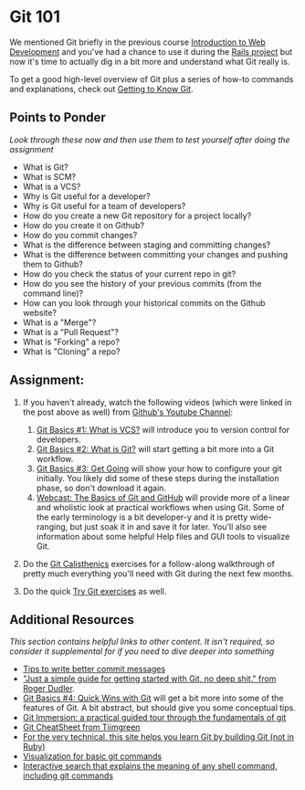 # Git 101
<!-- *Estimated Time: 2 hrs* -->

We mentioned Git briefly in the previous course [Introduction to Web Development](/introduction-to-web-development/tools-of-the-trade) and you've had a chance to use it during the [Rails project](/web-development-101/ruby-on-rails) but now it's time to actually dig in a bit more and understand what Git really is.

To get a good high-level overview of Git plus a series of how-to commands and explanations, check out [Getting to Know Git](http://www.vikingcodeschool.com/web-development-basics/getting-to-know-git).

## Points to Ponder

*Look through these now and then use them to test yourself after doing the assignment*

* What is Git?
* What is SCM?
* What is a VCS?
* Why is Git useful for a developer?
* Why is Git useful for a team of developers?
* How do you create a new Git repository for a project locally?
* How do you create it on Github?
* How do you commit changes?
* What is the difference between staging and committing changes?
* What is the difference between committing your changes and pushing them to Github?
* How do you check the status of your current repo in git?
* How do you see the history of your previous commits (from the command line)?
* How can you look through your historical commits on the Github website?
* What is a "Merge"?
* What is a "Pull Request"?
* What is "Forking" a repo?
* What is "Cloning" a repo?

## Assignment:

1. If you haven't already, watch the following videos (which were linked in the post above as well) from [Github's Youtube Channel](http://www.youtube.com/GitHubGuides):
    
    1. [Git Basics #1: What is VCS?](http://www.youtube.com/watch?v=8oRjP8yj2Wo) will introduce you to version control for developers.
    2. [Git Basics #2: What is Git?](http://www.youtube.com/watch?v=uhtzxPU7Bz0) will start getting a bit more into a Git workflow.
    3. [Git Basics #3: Get Going](https://www.youtube.com/watch?v=wmnSyrRBKTw) will show your how to configure your git initially.  You likely did some of these steps during the installation phase, so don't download it again.
    2. [Webcast: The Basics of Git and GitHub](http://www.youtube.com/watch?v=U8GBXvdmHT4) will provide more of a linear and wholistic look at practical workflows when using Git.  Some of the early terminology is a bit developer-y and it is pretty wide-ranging, but just soak it in and save it for later.  You'll also see information about some helpful Help files and GUI tools to visualize Git.

1. Do the [Git Calisthenics](http://www.vikingcodeschool.com/web-development-basics/git-calisthenics) exercises for a follow-along walkthrough of pretty much everything you'll need with Git during the next few months.
2. Do the quick [Try Git exercises](http://try.github.io/levels/1/challenges/1) as well.

## Additional Resources

*This section contains helpful links to other content. It isn't required, so consider it supplemental for if you need to dive deeper into something*

* [Tips to write better commit messages](http://chris.beams.io/posts/git-commit/)
* ["Just a simple guide for getting started with Git, no deep shit." from Roger Dudler](http://rogerdudler.github.io/git-guide/).
* [Git Basics #4: Quick Wins with Git](http://www.youtube.com/watch?v=7w5Z7LmyLgI) will get a bit more into some of the features of Git.  A bit abstract, but should give you some conceptual tips.
* [Git Immersion: a practical guided tour through the fundamentals of git](http://gitimmersion.com/index.html)
* [Git CheatSheet from Tiimgreen](https://github.com/tiimgreen/github-cheat-sheet)
* [For the very technical, this site helps you learn Git by building Git (not in Ruby)](http://kushagragour.in/blog/2014/01/build-git-learn-git/)
* [Visualization for basic git commands](http://www.wei-wang.com/ExplainGitWithD3/)
* [Interactive search that explains the meaning of any shell command, including git commands](http://explainshell.com)
